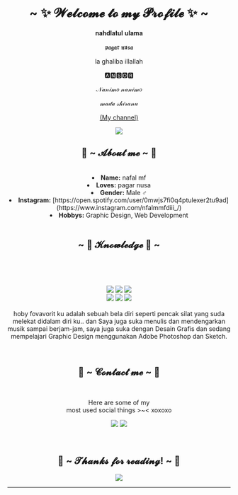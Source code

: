 <body>
  <center>
<h1 align="center">~ ✨ 𝓦𝓮𝓵𝓬𝓸𝓶𝓮 𝓽𝓸 𝓶𝔂 𝓟𝓻𝓸𝓯𝓲𝓵𝓮 ✨ ~</h1>
<div align="center">
  <p>𝐧𝐚𝐡𝐝𝐥𝐚𝐭𝐮𝐥 𝐮𝐥𝐚𝐦𝐚</p>
  <p>𝖕𝖆𝖌𝖆𝖗 𝖓𝖚𝖘𝖆 </p>
  <p>la ghaliba illallah</p>
  <p>🅰🅽🆂🅾🆁</p>
  <p>𝒩𝒶𝓃𝒾𝓂𝑜 𝓃𝒶𝓃𝒾𝓂𝑜</p>
  <p>𝓂𝒶𝒹𝒶 𝓈𝒽𝒾𝓇𝒶𝓃𝓊</p>
<p><a href="https://www.youtube.com/channel/UCtKkLfuet8XOJxU32Eyxldg">  (My channel)</a><p>
  
</div>
    <div align="center">
<img src="https://id.pinterest.com/pin/1092334084593692598/">
      </div>
<div>
<h2 align="center"> 🦊 ~ 𝓐𝓫𝓸𝓾𝓽 𝓶𝓮 ~ 🦊 </h2>
<br>
<li>
 <b>Name:</b> nafal mf</li>
<li>
<b>Loves:</b> pagar nusa
</li>
<li>
<b>Gender:</b> Male ♂️
</li>
<li>
<b>Instagram:</b> [https://open.spotify.com/user/0mwjs7fi0q4ptulexer2tu9ad](https://www.instagram.com/nfalmmfdiii_/)
</li>
<li>
<b>Hobbys:</b> Graphic Design, Web Development
</li>
<br>
</div>
<div>
<h2 align="center">~ 📇 𝓚𝓷𝓸𝔀𝓵𝓮𝓭𝓰𝓮 📇 ~</h2>
 <br>
<p>
</div>
<div>
  <br>
<p align="center"><img src="https://img.shields.io/badge/python-3670A0?style=for-the-badge&logo=python&logoColor=ffdd54"/> <img src="https://img.shields.io/badge/html5%20-%23E34F26.svg?&style=for-the-badge&logo=html5&logoColor=white"/> <img src="https://img.shields.io/badge/css3%20-%231572B6.svg?&style=for-the-badge&logo=css3&logoColor=white"/><br>
 <img src="https://img.shields.io/badge/php-%23777BB4.svg?style=for-the-badge&logo=php&logoColor=white"/> <img src="https://img.shields.io/badge/javascript%20-%23323330.svg?&style=for-the-badge&logo=javascript&logoColor=%23F7DF1E"/> <img src="https://img.shields.io/badge/node.js-6DA55F?style=for-the-badge&logo=node.js&logoColor=white"/> <br><br>
hoby fovavorit ku adalah sebuah bela diri seperti pencak silat yang suda melekat didalam diri ku.. dan Saya juga suka menulis dan mendengarkan musik sampai berjam-jam, saya juga suka dengan Desain Grafis dan sedang mempelajari Graphic Design menggunakan Adobe Photoshop dan Sketch.
</p>
<br>
<h2 align="center"> 📝 ~ 𝓒𝓸𝓷𝓽𝓪𝓬𝓽 𝓶𝓮 ~ 📝</h2>
<br>
<p align="center">Here are some of my <br>
  most used social things >~< xoxoxo</p>
<p align="center"><a href="https://www.instagram.com/nfalmmfdiii_/" target="_blank"><img src="https://img.shields.io/badge/Instagram-%23E4405F.svg?style=for-the-badge&logo=Instagram&logoColor=white"/></a> <a href="https://discord.com/users/532395008196739088" target="_blank"><img src="https://img.shields.io/badge/Discord-%235865F2.svg?style=for-the-badge&logo=discord&logoColor=white"/></a></p>
</div>
<br>
<div>
<h2 align="center">💖 ~ 𝓣𝓱𝓪𝓷𝓴𝓼 𝓯𝓸𝓻 𝓻𝓮𝓪𝓭𝓲𝓷𝓰! ~ 💖</h2>
<div align="center">
<img src="https://user-images.githubusercontent.com/91085882/222731693-24383140-7623-4e7a-a528-6621380b7be8.gif">
</div>
<hr>
</div>
</div>
    </center>
</body>
